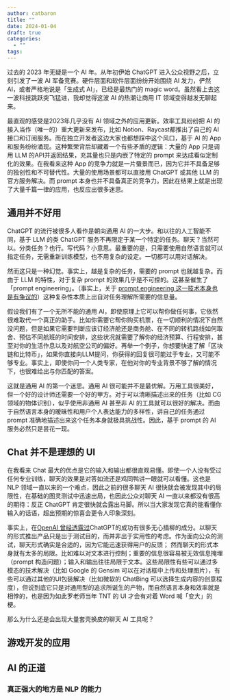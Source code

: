 ```yaml
---
author: catbaron
title: ""
date: 2024-01-04
draft: true
categories:
  - ""
tags:
---
```

过去的 2023 年无疑是一个 AI 年。从年初伊始 ChatGPT 进入公众视野之后，立刻引发了一波 AI 军备竞赛。硬件层面和软件层面纷纷开始围绕 AI 发力，俨然 AI，或者严格地说是「生成式 AI」，已经是最热门的 magic word。虽然看上去这一波科技跳跃突飞猛进，我却觉得这波 AI 的热潮让商用 IT 领域变得越发无聊起来。

最直观的感受是2023年几乎没有 AI 领域之外的应用更新。效率工具纷纷把 AI 的接入当作（唯一的）重大更新来发布，比如 Notion、Raycast都推出了自己的 AI 接口和订阅服务。而在独立开发者这边大家也都想踩中这个风口，基于 AI 的 App 和服务纷纷涌现。这种繁荣背后却藏着一个有些矛盾的逻辑：大量的 App 只是调用 LLM 的API并返回结果，充其量也只是内嵌了特定的 prompt 来达成看似定制化的效果。在我看来这种 App 的竞争力就是一片蜃景而已，因为它并不具备足够的独创性和不可替代性。大量的使用场景都可以直接用 ChatGPT 或其他 LLM 的官方服务解决。而 prompt 本身也并不具备真正的竞争力。因此在结果上就是出现了大量千篇一律的应用，也反应出很多迷思。

## 通用并不好用
ChatGPT 的流行被很多人看作是朝向通用 AI 的一大步。和以往的人工智能不同，基于 LLM 的类 ChatGPT 服务不再限定于某一个特定的任务。聊天？当然可以。分类任务？也行。写代码？小意思。最重要的是，只需要使用自然语言就可以指定任务，无需重新训练模型，也不用复杂的设定。一切都可以用对话解决。

然而这只是一种幻觉。事实上，越是复杂的任务，需要的 prompt 也就越复杂。而由于 LLM 的特性，对于复杂 prompt 的效果几乎是不可控的。这甚至催生了「prompt engineering」。（事实上，关于 [prompt engineering 这一技术本身也是有争议的](https://medium.com/@ErikH2000/sorry-i-dont-think-prompt-engineer-is-a-real-job-bcf5577a2d16)）这种复杂性本质上出自对任务理解所需要的信息量。

假设我们有了一个无所不能的通用 AI，即使原理上它可以帮你做任何事，它依然很难取代一个真正的助手。比如你需要它帮你购买机票，在一切顺利的情况下自然没问题，但是如果它需要判断应该订经济舱还是商务舱、在不同的转机路线如何取舍、预估不同航班的时间安排，这些状况就需要了解你的经济预算、行程安排，甚至对你的生活作息以及对航空公司的偏好。再举一个例子，你想要快速了解「区块链和比特币」，如果你直接向LLM提问，你获得的回复很可能过于专业，又可能不够专业。事实上，即使你问一个人类专家，在他对你的专业背景不够了解的情况下，也很难给出与你匹配的答案。

这就是通用 AI 的第一个迷思。通用 AI 很可能并不是最优解。万用工具很美好，但一个好的设计师还需要一个好的甲方。对于可以清晰描述出来的任务（比如 CG 领域的物体识别），似乎使用非通用 AI 甚至非 AI 的工具就可以很好的解决。而由于自然语言本身的暧昧性和用户个人表达能力的多样性，讲自己的任务通过 prompt 准确地描述出来这个任务本身就极具挑战性。因此，基于 prompt 的 AI 服务必然只是昙花一现。

## Chat 并不是理想的 UI
在我看来 Chat 最大的优点是它的输入和输出都很直观易懂。即使一个人没有受过任何专业训练，聊天的效果是对答如流还是鸡同鸭讲一眼就可以看懂。这也是 NLP 领域一直以来的一个难点，因此之前的很多聊天 AI 很快就会被发现其中的局限性，在基础的图灵测试中迅速出局，也因此公众对聊天 AI 一直以来都没有很高的期待：反正 ChatGPT 肯定很快就会露出马脚。所以当大家发现它真的能看懂你输入的话语，超出预期的惊喜会更令人印象深刻。

事实上，在[OpenAI 曾经透露过](https://www.technologyreview.com/2023/03/03/1069311/inside-story-oral-history-how-chatgpt-built-openai/)ChatGPT的成功有很多无心插柳的成分。以聊天的形式推出产品只是出于测试目的，而并非出于实用性的考虑。作为面向公众的测试，聊天形式确实是合适的，因为它能迅速获得用户的反馈； 然而聊天的形式本身就有太多的局限。比如难以对文本进行控制；重要的信息很容易被无效信息掩埋（prompt 构造问题）；输入和输出往往局限于文本。这些局限性有些可以通过多模态的技术解决（比如 Google 的 Gensim 可以在对话框中上传和处理图片），有些可以通过其他的UI包装解决（比如微软的 ChatBing 可以选择生成内容的创意程度），但说到底它只是对通用型的追求所诞生的产物，而自然语言本身和效率就是相悖的，也是因为如此罗老师当年 TNT 的 UI 才会有对着 Word 喊「变大」的梗。

那么为什么还是会出现大量套壳换皮的聊天 AI 工具呢？


## 游戏开发的应用

## AI 的正道
### 真正强大的地方是 NLP 的能力